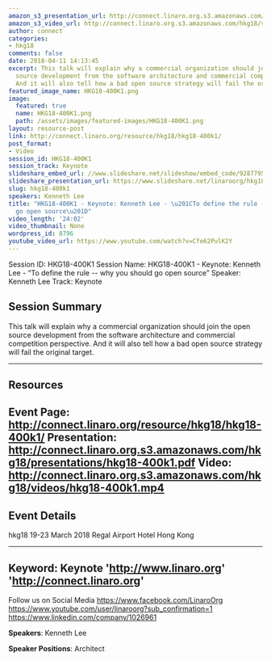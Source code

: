 ```yaml
---
amazon_s3_presentation_url: http://connect.linaro.org.s3.amazonaws.com/hkg18/presentations/hkg18-400k1.pdf
amazon_s3_video_url: http://connect.linaro.org.s3.amazonaws.com/hkg18/videos/hkg18-400k1.mp4
author: connect
categories:
- hkg18
comments: false
date: 2018-04-11 14:13:45
excerpt: This talk will explain why a commercial organization should join the open
  source development from the software architecture and commercial competition  perspective.
  And it will also tell how a bad open source strategy will fail the original target.
featured_image_name: HKG18-400K1.png
image:
  featured: true
  name: HKG18-400K1.png
  path: /assets/images/featured-images/HKG18-400K1.png
layout: resource-post
link: http://connect.linaro.org/resource/hkg18/hkg18-400k1/
post_format:
- Video
session_id: HKG18-400K1
session_track: Keynote
slideshare_embed_url: //www.slideshare.net/slideshow/embed_code/92877953
slideshare_presentation_url: https://www.slideshare.net/linaroorg/hkg18400k1-keynote-kenneth-lee-to-define-the-rule-why-you-should-go-open-source
slug: hkg18-400k1
speakers: Kenneth Lee
title: "HKG18-400K1 - Keynote: Kenneth Lee - \u201CTo define the rule -- why you should
  go open source\u201D"
video_length: '24:02'
video_thumbnail: None
wordpress_id: 8796
youtube_video_url: https://www.youtube.com/watch?v=Cfe62PulK2Y
---
```


Session ID: HKG18-400K1
Session Name: HKG18-400K1 - Keynote: Kenneth Lee - “To define the rule -- why you should go open source”
Speaker: Kenneth Lee
Track: Keynote


## Session Summary
This talk will explain why a commercial organization should join the open source development from the software architecture and commercial competition  perspective. And it will also tell how a bad open source strategy will fail the original target.

---------------------------------------------------
## Resources
Event Page: http://connect.linaro.org/resource/hkg18/hkg18-400k1/
Presentation: http://connect.linaro.org.s3.amazonaws.com/hkg18/presentations/hkg18-400k1.pdf
Video: http://connect.linaro.org.s3.amazonaws.com/hkg18/videos/hkg18-400k1.mp4
 ---------------------------------------------------
## Event Details
hkg18
19-23 March 2018 
Regal Airport Hotel Hong Kong

---------------------------------------------------
Keyword: Keynote
'http://www.linaro.org'
'http://connect.linaro.org'
---------------------------------------------------
Follow us on Social Media
https://www.facebook.com/LinaroOrg
https://www.youtube.com/user/linaroorg?sub_confirmation=1
https://www.linkedin.com/company/1026961

**Speakers**: Kenneth Lee

**Speaker Positions**: Architect